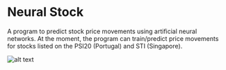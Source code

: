 # Neural Stock
A program to predict stock price movements using artificial neural networks. 
At the moment, the program can train/predict price movements for stocks listed on the PSI20 (Portugal) and STI (Singapore).

![alt text](http://i.imgur.com/POGschx.png "NeuralStock")
